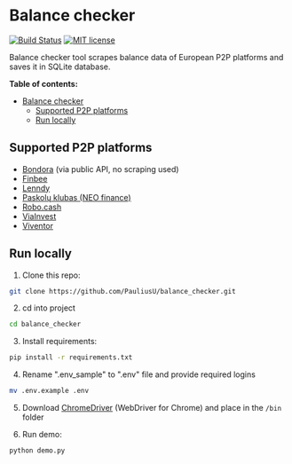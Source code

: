 # Balance checker

[![Build Status](https://api.travis-ci.com/PauliusU/p2p_balance_checker.svg?branch=master)](https://travis-ci.com/github/PauliusU/p2p_balance_checker)
[![MIT license](https://img.shields.io/badge/License-MIT-blue.svg)](https://github.com/PauliusU/balance_checker/blob/master/LICENSE)

Balance checker tool scrapes balance data of European P2P platforms and saves it in SQLite database.

**Table of contents:**

- [Balance checker](#balance-checker)
  - [Supported P2P platforms](#supported-p2p-platforms)
  - [Run locally](#run-locally)

## Supported P2P platforms

- [Bondora](https://www.bondora.com/) (via public API, no scraping used)
- [Finbee](https://p2p.finbee.lt/)
- [Lenndy](https://lenndy.com)
- [Paskolų klubas (NEO finance)](https://www.paskoluklubas.lt/)
- [Robo.cash](https://robo.cash)
- [ViaInvest](https://viainvest.com/)
- [Viventor](https://www.viventor.com/)

## Run locally

1. Clone this repo:
```bash
git clone https://github.com/PauliusU/balance_checker.git
```

2. cd into project
```bash
cd balance_checker
```

3. Install requirements:
```bash
pip install -r requirements.txt
```

4. Rename ".env_sample" to ".env" file and provide required logins
```bash
mv .env.example .env
```

5. Download [ChromeDriver](https://sites.google.com/chromium.org/driver/) (WebDriver for Chrome) and place in the `/bin` folder

6. Run demo:
```bash
python demo.py
```
